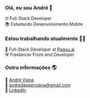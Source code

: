 ### Olá, eu sou André 👋

🤓 Full-Stack Developer <br>
📚 Estudando Desenvolvimento Mobile

### Estou trabalhando atualmente 👨‍💻

💼 Full-Stack Developer at [Pagou.ai](https://pagou.ai/) <br>
⚒️ Freelancer Front-end Developer <br>

### Outra informações 🌎

🚀 [André Viana](https://andre-viana.vercel.app/) <br>
📩 [andredapperviana@gmail.com](mailto:andredapperviana@gmail.com) <br>
💼 [LinkedIn](https://www.linkedin.com/in/vianagustavoandre/) <br>
